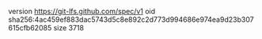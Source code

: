 version https://git-lfs.github.com/spec/v1
oid sha256:4ac459ef883dac5743d5c8e892c2d773d994686e974ea9d23b307615cfb62085
size 3718
